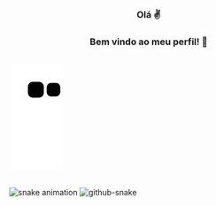 <h3 align="center">Olá ✌️</h3>
<h3 align="center"> Bem vindo ao meu perfil! 🥳 </h3>
  
  ##
 ![Snake animation](https://github.com/Alysiaa/Alysiaa/blob/output/github-contribution-grid-snake.svg) 
  ##
![snake animation](https://github.com/<Alysiaa>/<Alysiaa>/blob/output/github-contribution-grid-snake2.svg)
<picture>
  <source media="(prefers-color-scheme: dark)" srcset="github-snake-dark.svg" />
  <source media="(prefers-color-scheme: light)" srcset="github-snake.svg" />
  <img alt="github-snake" src="github-snake.svg" />
</picture>
